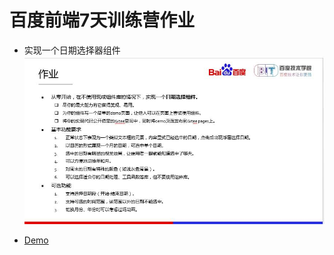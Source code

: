 # 百度前端7天训练营作业
- 实现一个日期选择器组件
![Image of requirement](/requirement.jpg)


- [Demo](https://kwokonwoo.github.io/date-picker/)

